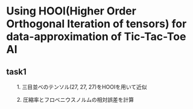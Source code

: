 # Using HOOI(Higher Order Orthogonal Iteration of tensors) for data-approximation of Tic-Tac-Toe AI

## task1
　　1. 三目並べのテンソル(27, 27, 27)をHOOIを用いて近似
  
　　2. 圧縮率とフロべニウスノルムの相対誤差を計算

